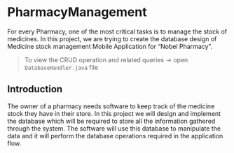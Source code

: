 # PharmacyManagement

For every Pharmacy, one of the most critical tasks is to manage the stock of medicines. In this project, we are trying to create the database design of Medicine stock management Mobile Application for “Nobel Pharmacy”.

> To view the CRUD operation and related queries -> open `DatabaseHandler.java` file

## Introduction

The owner of a pharmacy needs software to keep track of the medicine stock they have in their store. In this project we will design and implement the database which will be required to store all the information gathered through the system. The software will use this database to manipulate the data and it will perform the database operations required in the application flow.

<!-- ## Description of the System

abc -->
